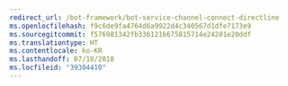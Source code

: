 ```yaml
---
redirect_url: /bot-framework/bot-service-channel-connect-directline
ms.openlocfilehash: f9c6de9fa4764d6a9922d4c340567d1dfe7173e9
ms.sourcegitcommit: f576981342fb3361216675815714e24281e20ddf
ms.translationtype: HT
ms.contentlocale: ko-KR
ms.lasthandoff: 07/18/2018
ms.locfileid: "39304410"
---
```

